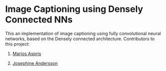 # Image Captioning using Densely Connected NNs 
This an implementation of image captioning using fully convolutional neural networks, based on the Densely connected architecture. 
Contributors to this project:

1. [Marios Aspris](https://www.linkedin.com/in/mariosaspris/)
													
2. [Josephine Andersson](https://www.linkedin.com/in/josephine-andersson-15810781/)
